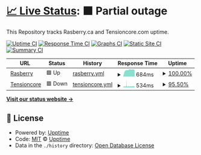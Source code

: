 # [📈 Live Status](https://tensioncore.github.io/rasberry): <!--live status--> **🟧 Partial outage**

This Repository tracks Rasberry.ca and Tensioncore.com uptime.

[![Uptime CI](https://github.com/tensioncore/rasberry/workflows/Uptime%20CI/badge.svg)](https://github.com/tensioncore/rasberry/actions?query=workflow%3A%22Uptime+CI%22)
[![Response Time CI](https://github.com/tensioncore/rasberry/workflows/Response%20Time%20CI/badge.svg)](https://github.com/tensioncore/rasberry/actions?query=workflow%3A%22Response+Time+CI%22)
[![Graphs CI](https://github.com/tensioncore/rasberry/workflows/Graphs%20CI/badge.svg)](https://github.com/tensioncore/rasberry/actions?query=workflow%3A%22Graphs+CI%22)
[![Static Site CI](https://github.com/tensioncore/rasberry/workflows/Static%20Site%20CI/badge.svg)](https://github.com/tensioncore/rasberry/actions?query=workflow%3A%22Static+Site+CI%22)
[![Summary CI](https://github.com/tensioncore/rasberry/workflows/Summary%20CI/badge.svg)](https://github.com/tensioncore/rasberry/actions?query=workflow%3A%22Summary+CI%22)

<!--start: status pages-->
<!-- This summary is generated by Upptime (https://github.com/upptime/upptime) -->
<!-- Do not edit this manually, your changes will be overwritten -->
<!-- prettier-ignore -->
| URL | Status | History | Response Time | Uptime |
| --- | ------ | ------- | ------------- | ------ |
| <img alt="" src="https://icons.duckduckgo.com/ip3/rasberry.ca.ico" height="13"> [Rasberry](https://rasberry.ca) | 🟩 Up | [rasberry.yml](https://github.com/tensioncore/rasberry/commits/HEAD/history/rasberry.yml) | <details><summary><img alt="Response time graph" src="./graphs/rasberry/response-time-week.png" height="20"> 684ms</summary><br><a href="https://tensioncore.github.io/rasberry/history/rasberry"><img alt="Response time 704" src="https://img.shields.io/endpoint?url=https%3A%2F%2Fraw.githubusercontent.com%2Ftensioncore%2Frasberry%2FHEAD%2Fapi%2Frasberry%2Fresponse-time.json"></a><br><a href="https://tensioncore.github.io/rasberry/history/rasberry"><img alt="24-hour response time 667" src="https://img.shields.io/endpoint?url=https%3A%2F%2Fraw.githubusercontent.com%2Ftensioncore%2Frasberry%2FHEAD%2Fapi%2Frasberry%2Fresponse-time-day.json"></a><br><a href="https://tensioncore.github.io/rasberry/history/rasberry"><img alt="7-day response time 684" src="https://img.shields.io/endpoint?url=https%3A%2F%2Fraw.githubusercontent.com%2Ftensioncore%2Frasberry%2FHEAD%2Fapi%2Frasberry%2Fresponse-time-week.json"></a><br><a href="https://tensioncore.github.io/rasberry/history/rasberry"><img alt="30-day response time 876" src="https://img.shields.io/endpoint?url=https%3A%2F%2Fraw.githubusercontent.com%2Ftensioncore%2Frasberry%2FHEAD%2Fapi%2Frasberry%2Fresponse-time-month.json"></a><br><a href="https://tensioncore.github.io/rasberry/history/rasberry"><img alt="1-year response time 704" src="https://img.shields.io/endpoint?url=https%3A%2F%2Fraw.githubusercontent.com%2Ftensioncore%2Frasberry%2FHEAD%2Fapi%2Frasberry%2Fresponse-time-year.json"></a></details> | <details><summary><a href="https://tensioncore.github.io/rasberry/history/rasberry">100.00%</a></summary><a href="https://tensioncore.github.io/rasberry/history/rasberry"><img alt="All-time uptime 99.96%" src="https://img.shields.io/endpoint?url=https%3A%2F%2Fraw.githubusercontent.com%2Ftensioncore%2Frasberry%2FHEAD%2Fapi%2Frasberry%2Fuptime.json"></a><br><a href="https://tensioncore.github.io/rasberry/history/rasberry"><img alt="24-hour uptime 100.00%" src="https://img.shields.io/endpoint?url=https%3A%2F%2Fraw.githubusercontent.com%2Ftensioncore%2Frasberry%2FHEAD%2Fapi%2Frasberry%2Fuptime-day.json"></a><br><a href="https://tensioncore.github.io/rasberry/history/rasberry"><img alt="7-day uptime 100.00%" src="https://img.shields.io/endpoint?url=https%3A%2F%2Fraw.githubusercontent.com%2Ftensioncore%2Frasberry%2FHEAD%2Fapi%2Frasberry%2Fuptime-week.json"></a><br><a href="https://tensioncore.github.io/rasberry/history/rasberry"><img alt="30-day uptime 99.92%" src="https://img.shields.io/endpoint?url=https%3A%2F%2Fraw.githubusercontent.com%2Ftensioncore%2Frasberry%2FHEAD%2Fapi%2Frasberry%2Fuptime-month.json"></a><br><a href="https://tensioncore.github.io/rasberry/history/rasberry"><img alt="1-year uptime 99.96%" src="https://img.shields.io/endpoint?url=https%3A%2F%2Fraw.githubusercontent.com%2Ftensioncore%2Frasberry%2FHEAD%2Fapi%2Frasberry%2Fuptime-year.json"></a></details>
| <img alt="" src="https://icons.duckduckgo.com/ip3/tensioncore.com.ico" height="13"> [Tensioncore](https://tensioncore.com) | 🟥 Down | [tensioncore.yml](https://github.com/tensioncore/rasberry/commits/HEAD/history/tensioncore.yml) | <details><summary><img alt="Response time graph" src="./graphs/tensioncore/response-time-week.png" height="20"> 534ms</summary><br><a href="https://tensioncore.github.io/rasberry/history/tensioncore"><img alt="Response time 653" src="https://img.shields.io/endpoint?url=https%3A%2F%2Fraw.githubusercontent.com%2Ftensioncore%2Frasberry%2FHEAD%2Fapi%2Ftensioncore%2Fresponse-time.json"></a><br><a href="https://tensioncore.github.io/rasberry/history/tensioncore"><img alt="24-hour response time 501" src="https://img.shields.io/endpoint?url=https%3A%2F%2Fraw.githubusercontent.com%2Ftensioncore%2Frasberry%2FHEAD%2Fapi%2Ftensioncore%2Fresponse-time-day.json"></a><br><a href="https://tensioncore.github.io/rasberry/history/tensioncore"><img alt="7-day response time 534" src="https://img.shields.io/endpoint?url=https%3A%2F%2Fraw.githubusercontent.com%2Ftensioncore%2Frasberry%2FHEAD%2Fapi%2Ftensioncore%2Fresponse-time-week.json"></a><br><a href="https://tensioncore.github.io/rasberry/history/tensioncore"><img alt="30-day response time 570" src="https://img.shields.io/endpoint?url=https%3A%2F%2Fraw.githubusercontent.com%2Ftensioncore%2Frasberry%2FHEAD%2Fapi%2Ftensioncore%2Fresponse-time-month.json"></a><br><a href="https://tensioncore.github.io/rasberry/history/tensioncore"><img alt="1-year response time 653" src="https://img.shields.io/endpoint?url=https%3A%2F%2Fraw.githubusercontent.com%2Ftensioncore%2Frasberry%2FHEAD%2Fapi%2Ftensioncore%2Fresponse-time-year.json"></a></details> | <details><summary><a href="https://tensioncore.github.io/rasberry/history/tensioncore">95.50%</a></summary><a href="https://tensioncore.github.io/rasberry/history/tensioncore"><img alt="All-time uptime 97.28%" src="https://img.shields.io/endpoint?url=https%3A%2F%2Fraw.githubusercontent.com%2Ftensioncore%2Frasberry%2FHEAD%2Fapi%2Ftensioncore%2Fuptime.json"></a><br><a href="https://tensioncore.github.io/rasberry/history/tensioncore"><img alt="24-hour uptime 92.67%" src="https://img.shields.io/endpoint?url=https%3A%2F%2Fraw.githubusercontent.com%2Ftensioncore%2Frasberry%2FHEAD%2Fapi%2Ftensioncore%2Fuptime-day.json"></a><br><a href="https://tensioncore.github.io/rasberry/history/tensioncore"><img alt="7-day uptime 95.50%" src="https://img.shields.io/endpoint?url=https%3A%2F%2Fraw.githubusercontent.com%2Ftensioncore%2Frasberry%2FHEAD%2Fapi%2Ftensioncore%2Fuptime-week.json"></a><br><a href="https://tensioncore.github.io/rasberry/history/tensioncore"><img alt="30-day uptime 94.67%" src="https://img.shields.io/endpoint?url=https%3A%2F%2Fraw.githubusercontent.com%2Ftensioncore%2Frasberry%2FHEAD%2Fapi%2Ftensioncore%2Fuptime-month.json"></a><br><a href="https://tensioncore.github.io/rasberry/history/tensioncore"><img alt="1-year uptime 97.28%" src="https://img.shields.io/endpoint?url=https%3A%2F%2Fraw.githubusercontent.com%2Ftensioncore%2Frasberry%2FHEAD%2Fapi%2Ftensioncore%2Fuptime-year.json"></a></details>

<!--end: status pages-->

[**Visit our status website →**](https://tensioncore.github.io/rasberry)

## 📄 License

- Powered by: [Upptime](https://github.com/upptime/upptime)
- Code: [MIT](./LICENSE) © [Upptime](https://upptime.js.org)
- Data in the `./history` directory: [Open Database License](https://opendatacommons.org/licenses/odbl/1-0/)
